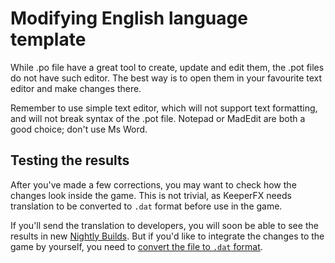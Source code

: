 # Modifying English language template #

While .po file have a great tool to create, update and edit them, the .pot files do not have such editor. The best way is to open them in your favourite text editor and make changes there.

Remember to use simple text editor, which will not support text formatting, and will not break syntax of the .pot file. Notepad or MadEdit are both a good choice; don't use Ms Word.

## Testing the results ##

After you've made a few corrections, you may want to check how the changes look inside the game. This is not trivial, as KeeperFX needs translation to be converted to `.dat` format before use in the game.

If you'll send the translation to developers, you will soon be able to see the results in new [Nightly Builds](http://keeper.lubiki.pl/html/dk_keeperfx_nightly.php). But if you'd like to integrate the changes to the game by yourself, you need to [convert the file to `.dat` format](ConvertPoToDat.md).